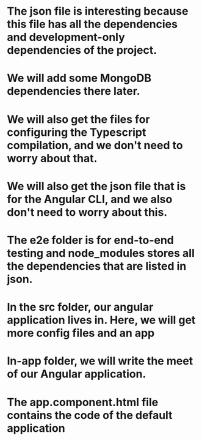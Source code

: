 # The json file is interesting because this file has all the dependencies and development-only dependencies of the project. 
# We will add some MongoDB dependencies there later.

# We will also get the files for configuring the Typescript compilation, and we don't need to worry about that.
# We will also get the json file that is for the Angular CLI, and we also don't need to worry about this.
# The e2e folder is for end-to-end testing and node_modules stores all the dependencies that are listed in json.
# In the src folder, our angular application lives in. Here, we will get more config files and an app
# In-app folder, we will write the meet of our Angular application.  


# The app.component.html file contains the code of the default application 
